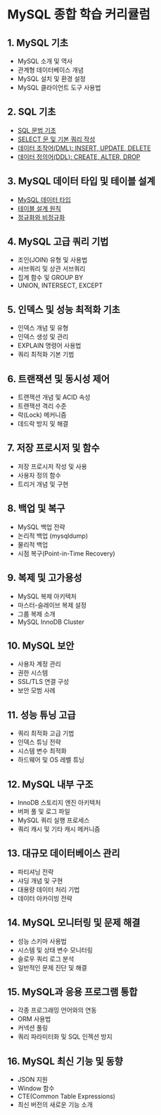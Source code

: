 # MySQL 종합 학습 커리큘럼

## 1. MySQL 기초
- MySQL 소개 및 역사
- 관계형 데이터베이스 개념
- MySQL 설치 및 환경 설정
- MySQL 클라이언트 도구 사용법

## 2. SQL 기초
- [SQL 문법 기초](../240707/SQL기초.md)
- [SELECT 문 및 기본 쿼리 작성](../240707/SELECT문_기본쿼리.md)
- [데이터 조작어(DML): INSERT, UPDATE, DELETE](../240707/DML.md)
- [데이터 정의어(DDL): CREATE, ALTER, DROP](../240707/DDL.md)

## 3. MySQL 데이터 타입 및 테이블 설계
- [MySQL 데이터 타입](../240708/MySQL_DataType.md)
- [테이블 설계 원칙](../240708/TABLE_설계.md)
- [정규화와 비정규화](../240708/정규화_비정규화.md)

## 4. MySQL 고급 쿼리 기법
- 조인(JOIN) 유형 및 사용법
- 서브쿼리 및 상관 서브쿼리
- 집계 함수 및 GROUP BY
- UNION, INTERSECT, EXCEPT

## 5. 인덱스 및 성능 최적화 기초
- 인덱스 개념 및 유형
- 인덱스 생성 및 관리
- EXPLAIN 명령어 사용법
- 쿼리 최적화 기본 기법

## 6. 트랜잭션 및 동시성 제어
- 트랜잭션 개념 및 ACID 속성
- 트랜잭션 격리 수준
- 락(Lock) 메커니즘
- 데드락 방지 및 해결

## 7. 저장 프로시저 및 함수
- 저장 프로시저 작성 및 사용
- 사용자 정의 함수
- 트리거 개념 및 구현

## 8. 백업 및 복구
- MySQL 백업 전략
- 논리적 백업 (mysqldump)
- 물리적 백업
- 시점 복구(Point-in-Time Recovery)

## 9. 복제 및 고가용성
- MySQL 복제 아키텍처
- 마스터-슬레이브 복제 설정
- 그룹 복제 소개
- MySQL InnoDB Cluster

## 10. MySQL 보안
- 사용자 계정 관리
- 권한 시스템
- SSL/TLS 연결 구성
- 보안 모범 사례

## 11. 성능 튜닝 고급
- 쿼리 최적화 고급 기법
- 인덱스 튜닝 전략
- 시스템 변수 최적화
- 하드웨어 및 OS 레벨 튜닝

## 12. MySQL 내부 구조
- InnoDB 스토리지 엔진 아키텍처
- 버퍼 풀 및 로그 파일
- MySQL 쿼리 실행 프로세스
- 쿼리 캐시 및 기타 캐시 메커니즘

## 13. 대규모 데이터베이스 관리
- 파티셔닝 전략
- 샤딩 개념 및 구현
- 대용량 데이터 처리 기법
- 데이터 아카이빙 전략

## 14. MySQL 모니터링 및 문제 해결
- 성능 스키마 사용법
- 시스템 및 상태 변수 모니터링
- 슬로우 쿼리 로그 분석
- 일반적인 문제 진단 및 해결

## 15. MySQL과 응용 프로그램 통합
- 각종 프로그래밍 언어와의 연동
- ORM 사용법
- 커넥션 풀링
- 쿼리 파라미터화 및 SQL 인젝션 방지

## 16. MySQL 최신 기능 및 동향
- JSON 지원
- Window 함수
- CTE(Common Table Expressions)
- 최신 버전의 새로운 기능 소개